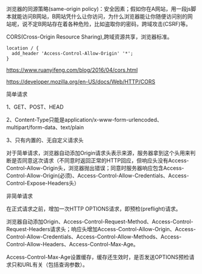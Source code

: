 浏览器的同源策略(same-origin policy)：安全因素；假如你在A网站，用一段js脚本就能访问B网站，B网站凭什么让你访问，为什么浏览器能让你随便访问别的网站呢，说不定B网站存在着各种危险，比如盗取你的密码，跨域攻击(CSRF)等。

CORS(Cross-Origin Resource Sharing),跨域资源共享，浏览器标准。

```
location / {
  add_header 'Access-Control-Allow-Origin' '*';
}
```

<https://www.ruanyifeng.com/blog/2016/04/cors.html>

<https://developer.mozilla.org/en-US/docs/Web/HTTP/CORS>

简单请求

1、GET、POST、HEAD

2、Content-Type只能是application/x-www-form-urlencoded、multipart/form-data、text/plain

3、只有内置的、无自定义请求头

对于简单请求，浏览器自动添加Origin请求头表示来源，服务器拿到这个头用来判断是否同意这次请求（不同意时返回正常的HTTP回应，但响应头没有Access-Control-Allow-Origin头，浏览器抛出错误；同意时服务器响应包含Access-Control-Allow-Origin(必须)、Access-Control-Allow-Credentials、Access-Control-Expose-Headers头）

非简单请求

在正式请求之前，增加一次HTTP OPTIONS请求，即预检(preflight)请求。

浏览器自动添加Origin、Access-Control-Request-Method、Access-Control-Request-Headers请求头；响应头增加Access-Control-Allow-Origin、Access-Control-Allow-Credentials、Access-Control-Allow-Methods、Access-Control-Allow-Headers、Access-Control-Max-Age。

Access-Control-Max-Age设置缓存，缓存还生效时，是否发送OPTIONS预检请求只和URL有关（包括查询参数）。